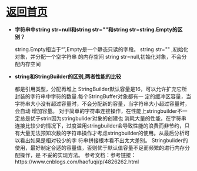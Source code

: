 # [返回首页](./../README.md)

* <b>字符串中string str=null和string str=""和string str=string.Empty的区别？</b>
    <p>
     string.Empty相当于“”,Empty是⼀个静态只读的字段。 string str="" ,初始化对象，并分配⼀个空字符串
     的内存空间 string str=null,初始化对象，不会分配内存空间
     </p>

* <b>string和StringBuilder的区别,两者性能的⽐较</b>
   <p>
    都是引⽤类型，分配再堆上
    StringBuilder默认容量是16，可以允许扩充它所封装的字符串中字符的数量.每个StringBuffer对象都有⼀
    定的缓冲区容量，当字符串⼤⼩没有超过容量时，不会分配新的容量，当字符串⼤⼩超过容量时，会⾃动
    增加容量。
    对于简单的字符串连接操作，在性能上stringbuilder不⼀定总是优于strin因为stringbulider对象的创建也
    消耗⼤量的性能，在字符串连接⽐较少的情况下，过度滥⽤stringbuilder会导致性能的浪费⽽⾮节约，只
    有⼤量⽆法预知次数的字符串操作才考虑stringbuilder的使⽤。从最后分析可以看出如果是相对较少的字
    符串拼接根本看不出太⼤差别。
    Stringbulider的使⽤，最好制定合适的容量值，否则优于默认值容量不⾜⽽频繁的进⾏内存分配操作，是
    不妥的实现⽅法。
    参考文档：参考链接：https://www.cnblogs.com/haofuqi/p/4826262.html
   </p>